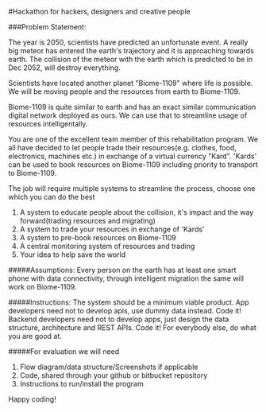 #Hackathon for hackers, designers and creative people

###Problem Statement:

The year is 2050, scientists have predicted an unfortunate event. A really big meteor has entered the earth's trajectory and it is approaching towards earth. The collision of the meteor with the earth which is predicted to be in Dec 2052, will destroy everything.

Scientists have located another planet "Biome-1109" where life is possible. We will be moving people and the resources from earth to Biome-1109.

Biome-1109 is quite similar to earth and has an exact similar communication digital network deployed as ours. We can use that to streamline usage of resources intelligentally.

You are one of the excellent team member of this rehabilitation program. We all have decided to let people trade their resources(e.g. clothes, food, electronics, machines etc.) in exchange of a virtual currency "Kard". 'Kards' can be used to book resources on Biome-1109 including priority to transport to Biome-1109.

The job will require multiple systems to streamline the process, choose one which you can do the best
1. A system to educate people about the collision, it's impact and the way forward(trading resources and migrating)
2. A system to trade your resources in exchange of 'Kards'
3. A system to pre-book resources on Biome-1109
4. A central monitoring system of resources and trading
5. Your idea to help save the world

#####Assumptions:
Every person on the earth has at least one smart phone with data connectivity, through intelligent migration the same will work on Biome-1109.

#####Instructions:
The system should be a minimum viable product. 
App developers need not to develop apis, use dummy data instead. Code it!
Backend developers need not to develop apps, just design the data structure, architecture and REST APIs. Code it!
For everybody else, do what you are good at.
 
#####For evaluation we will need
1. Flow diagram/data structure/Screenshots if applicable
2. Code, shared through your github or bitbucket repository
3. Instructions to run/install the program


Happy coding!

